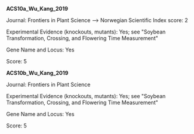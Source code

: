 **ACS10a_Wu_Kang_2019**

Journal: Frontiers in Plant Science --> Norwegian Scientific Index score: 2 

Experimental Evidence (knockouts, mutants): Yes; see "Soybean Transformation, Crossing, and Flowering Time Measurement"

Gene Name and Locus: Yes

Score: 5

**ACS10b_Wu_Kang_2019**

Journal: Frontiers in Plant Science

Experimental Evidence (knockouts, mutants): Yes; see "Soybean Transformation, Crossing, and Flowering Time Measurement"

Gene Name and Locus: Yes

Score: 5

